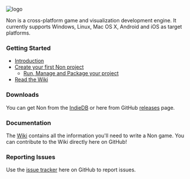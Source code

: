 ![logo](https://raw.githubusercontent.com/non-dev/non/master/src/gen/res/loading.png)

Non is a cross-platform game and visualization development engine. It currently supports Windows, Linux, Mac OS X, Android and iOS as target platforms.

### Getting Started ###
  * [Introduction](https://github.com/non-dev/non/wiki/Introduction)
  * [Create your first Non project](https://github.com/non-dev/non/wiki/Getting-started)
    * [Run, Manage and Package your project]( https://github.com/non-dev/non/wiki/Non-CLI)
  * [Read the Wiki](https://github.com/non-dev/non/wiki)

### Downloads ###

You can get Non from the [IndieDB](http://indiedb.com/engines/no-nonsense/downloads) or here from GitHub [releases](http://github.com/non-dev/non/releases) page.

### Documentation ###

The [Wiki](https://github.com/non-dev/non/wiki) contains all the information you'll need to write a Non game. You can contribute to the Wiki directly here on GitHub!

### Reporting Issues ###

Use the [issue tracker](https://github.com/non-dev/non/issues) here on GitHub to report issues.